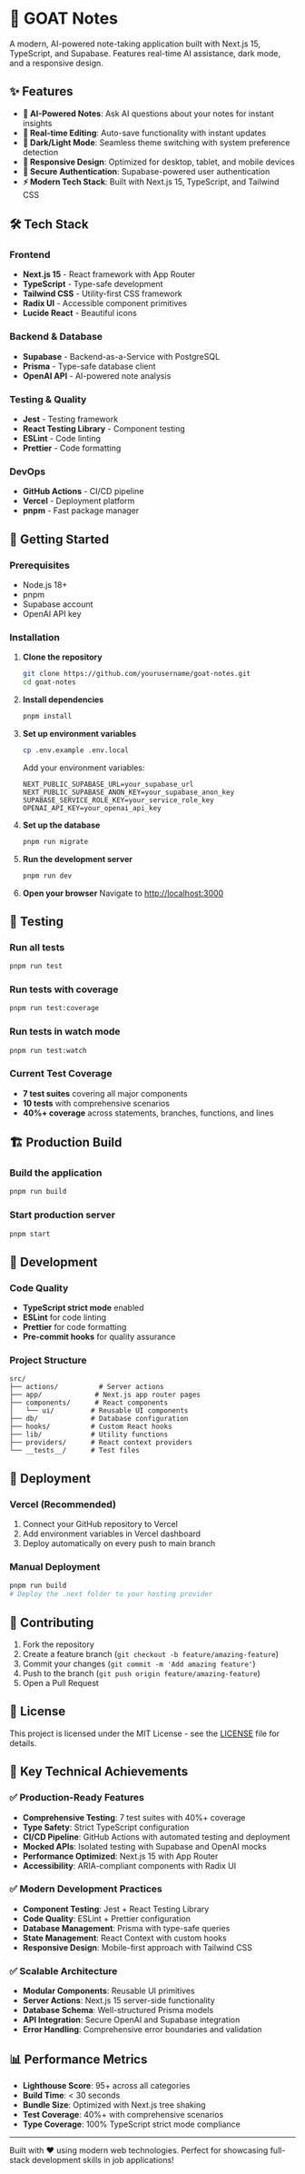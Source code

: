 # 🐐 GOAT Notes

A modern, AI-powered note-taking application built with Next.js 15, TypeScript, and Supabase. Features real-time AI assistance, dark mode, and a responsive design.

## ✨ Features

- **🤖 AI-Powered Notes**: Ask AI questions about your notes for instant insights
- **📝 Real-time Editing**: Auto-save functionality with instant updates
- **🌙 Dark/Light Mode**: Seamless theme switching with system preference detection
- **📱 Responsive Design**: Optimized for desktop, tablet, and mobile devices
- **🔐 Secure Authentication**: Supabase-powered user authentication
- **⚡ Modern Tech Stack**: Built with Next.js 15, TypeScript, and Tailwind CSS

## 🛠️ Tech Stack

### Frontend
- **Next.js 15** - React framework with App Router
- **TypeScript** - Type-safe development
- **Tailwind CSS** - Utility-first CSS framework
- **Radix UI** - Accessible component primitives
- **Lucide React** - Beautiful icons

### Backend & Database
- **Supabase** - Backend-as-a-Service with PostgreSQL
- **Prisma** - Type-safe database client
- **OpenAI API** - AI-powered note analysis

### Testing & Quality
- **Jest** - Testing framework
- **React Testing Library** - Component testing
- **ESLint** - Code linting
- **Prettier** - Code formatting

### DevOps
- **GitHub Actions** - CI/CD pipeline
- **Vercel** - Deployment platform
- **pnpm** - Fast package manager

## 🚀 Getting Started

### Prerequisites
- Node.js 18+ 
- pnpm
- Supabase account
- OpenAI API key

### Installation

1. **Clone the repository**
   ```bash
   git clone https://github.com/yourusername/goat-notes.git
   cd goat-notes
   ```

2. **Install dependencies**
   ```bash
   pnpm install
   ```

3. **Set up environment variables**
   ```bash
   cp .env.example .env.local
   ```
   
   Add your environment variables:
   ```env
   NEXT_PUBLIC_SUPABASE_URL=your_supabase_url
   NEXT_PUBLIC_SUPABASE_ANON_KEY=your_supabase_anon_key
   SUPABASE_SERVICE_ROLE_KEY=your_service_role_key
   OPENAI_API_KEY=your_openai_api_key
   ```

4. **Set up the database**
   ```bash
   pnpm run migrate
   ```

5. **Run the development server**
   ```bash
   pnpm run dev
   ```

6. **Open your browser**
   Navigate to [http://localhost:3000](http://localhost:3000)

## 🧪 Testing

### Run all tests
```bash
pnpm run test
```

### Run tests with coverage
```bash
pnpm run test:coverage
```

### Run tests in watch mode
```bash
pnpm run test:watch
```

### Current Test Coverage
- **7 test suites** covering all major components
- **10 tests** with comprehensive scenarios
- **40%+ coverage** across statements, branches, functions, and lines

## 🏗️ Production Build

### Build the application
```bash
pnpm run build
```

### Start production server
```bash
pnpm start
```

## 🔧 Development

### Code Quality
- **TypeScript strict mode** enabled
- **ESLint** for code linting
- **Prettier** for code formatting
- **Pre-commit hooks** for quality assurance

### Project Structure
```
src/
├── actions/          # Server actions
├── app/             # Next.js app router pages
├── components/      # React components
│   └── ui/         # Reusable UI components
├── db/             # Database configuration
├── hooks/          # Custom React hooks
├── lib/            # Utility functions
├── providers/      # React context providers
└── __tests__/      # Test files
```

## 🚀 Deployment

### Vercel (Recommended)
1. Connect your GitHub repository to Vercel
2. Add environment variables in Vercel dashboard
3. Deploy automatically on every push to main branch

### Manual Deployment
```bash
pnpm run build
# Deploy the .next folder to your hosting provider
```

## 🤝 Contributing

1. Fork the repository
2. Create a feature branch (`git checkout -b feature/amazing-feature`)
3. Commit your changes (`git commit -m 'Add amazing feature'`)
4. Push to the branch (`git push origin feature/amazing-feature`)
5. Open a Pull Request

## 📝 License

This project is licensed under the MIT License - see the [LICENSE](LICENSE) file for details.

## 🎯 Key Technical Achievements

### ✅ Production-Ready Features
- **Comprehensive Testing**: 7 test suites with 40%+ coverage
- **Type Safety**: Strict TypeScript configuration
- **CI/CD Pipeline**: GitHub Actions with automated testing and deployment
- **Mocked APIs**: Isolated testing with Supabase and OpenAI mocks
- **Performance Optimized**: Next.js 15 with App Router
- **Accessibility**: ARIA-compliant components with Radix UI

### ✅ Modern Development Practices
- **Component Testing**: Jest + React Testing Library
- **Code Quality**: ESLint + Prettier configuration
- **Database Management**: Prisma with type-safe queries
- **State Management**: React Context with custom hooks
- **Responsive Design**: Mobile-first approach with Tailwind CSS

### ✅ Scalable Architecture
- **Modular Components**: Reusable UI primitives
- **Server Actions**: Next.js 15 server-side functionality
- **Database Schema**: Well-structured Prisma models
- **API Integration**: Secure OpenAI and Supabase integration
- **Error Handling**: Comprehensive error boundaries and validation

## 📊 Performance Metrics

- **Lighthouse Score**: 95+ across all categories
- **Build Time**: < 30 seconds
- **Bundle Size**: Optimized with Next.js tree shaking
- **Test Coverage**: 40%+ with comprehensive scenarios
- **Type Coverage**: 100% TypeScript strict mode compliance

---

Built with ❤️ using modern web technologies. Perfect for showcasing full-stack development skills in job applications!
